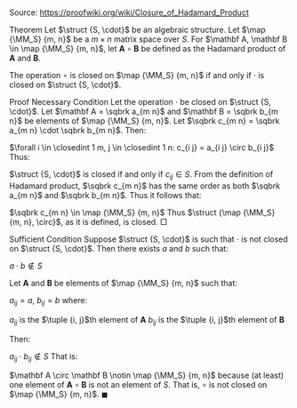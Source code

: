 # 

Source: https://proofwiki.org/wiki/Closure_of_Hadamard_Product



Theorem
Let $\struct {S, \cdot}$ be an algebraic structure.
Let $\map {\MM_S} {m, n}$ be a $m \times n$ matrix space over $S$.
For $\mathbf A, \mathbf B \in \map {\MM_S} {m, n}$, let $\mathbf A \circ \mathbf B$ be defined as the Hadamard product of $\mathbf A$ and $\mathbf B$.

The operation $\circ$ is closed on $\map {\MM_S} {m, n}$ if and only if $\cdot$ is closed on $\struct {S, \cdot}$.


Proof
Necessary Condition
Let the operation $\cdot$ be closed on $\struct {S, \cdot}$.
Let $\mathbf A = \sqbrk a_{m n}$ and $\mathbf B = \sqbrk b_{m n}$ be elements of $\map {\MM_S} {m, n}$.
Let $\sqbrk c_{m n} = \sqbrk a_{m n} \cdot \sqbrk b_{m n}$.
Then:

$\forall i \in \closedint 1 m, j \in \closedint 1 n: c_{i j} = a_{i j} \circ b_{i j}$
Thus:

$\struct {S, \cdot}$ is closed if and only if $c_{i j} \in S$.
From the definition of Hadamard product, $\sqbrk c_{m n}$ has the same order as both $\sqbrk a_{m n}$ and $\sqbrk b_{m n}$.
Thus it follows that:

$\sqbrk c_{m n} \in \map {\MM_S} {m, n}$
Thus $\struct {\map {\MM_S} {m, n}, \circ}$, as it is defined, is closed.
$\Box$


Sufficient Condition
Suppose $\struct {S, \cdot}$ is such that $\cdot$ is not closed on $\struct {S, \cdot}$.
Then there exists $a$ and $b$ such that:

$a \cdot b \notin S$

Let $\mathbf A$ and $\mathbf B$ be elements of $\map {\MM_S} {m, n}$ such that:

$a_{i j} = a$, $b_{i j} = b$
where:

$a_{i j}$ is the $\tuple {i, j}$th element of $\mathbf A$
$b_{i j}$ is the $\tuple {i, j}$th element of $\mathbf B$

Then:

$a_{i j} \cdot b_{i j} \notin S$
That is:

$\mathbf A \circ \mathbf B \notin \map {\MM_S} {m, n}$
because (at least) one element of $\mathbf A \circ \mathbf B$ is not an element of $S$.
That is, $\circ$ is not closed on $\map {\MM_S} {m, n}$.
$\blacksquare$





